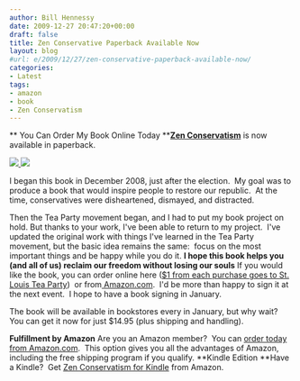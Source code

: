 ```yaml
---
author: Bill Hennessy
date: 2009-12-27 20:47:20+00:00
draft: false
title: Zen Conservative Paperback Available Now
layout: blog
#url: e/2009/12/27/zen-conservative-paperback-available-now/
categories:
- Latest
tags:
- amazon
- book
- Zen Conservatism
---
```


** You Can Order My Book Online Today
****[Zen Conservatism](https://wp.zenconservatism.com)** is now available in paperback.

[![](//ws-na.amazon-adsystem.com/widgets/q?_encoding=UTF8&ASIN=1449959040&Format=_SL250_&ID=AsinImage&MarketPlace=US&ServiceVersion=20070822&WS=1&tag=hennesssview-20)
](https://www.amazon.com/Zen-Conservatism-Reclaim-liberty-without/dp/1449959040/ref=as_li_ss_il?ie=UTF8&linkCode=li3&tag=hennesssview-20&linkId=41c86eb5f2b1a20e0fac8a484e153d41)![](//ir-na.amazon-adsystem.com/e/ir?t=hennesssview-20&l=li3&o=1&a=1449959040)


I began this book in December 2008, just after the election.  My goal was to produce a book that would inspire people to restore our republic.  At the time, conservatives were disheartened, dismayed, and distracted.

Then the Tea Party movement began, and I had to put my book project on hold.
But thanks to your work, I've been able to return to my project.  I've updated the original work with things I've learned in the Tea Party movement, but the basic idea remains the same:  focus on the most important things and be happy while you do it.
**I hope this book helps you (and all of us) reclaim our freedom without losing our souls**
If you would like the book, you can order online here ([$1 from each purchase goes to St. Louis Tea Party](https://www.createspace.com/3417300))  or from[ Amazon.com](https://www.amazon.com/Zen-Conservatism-Reclaim-liberty-without/dp/1449959040/ref=sr_1_2?ie=UTF8&s=books&qid=1261857751&sr=8-2).  I'd be more than happy to sign it at the next event.  I hope to have a book signing in January.

The book will be available in bookstores every in January, but why wait?  You can get it now for just $14.95 (plus shipping and handling).

**Fulfillment by Amazon**
Are you an Amazon member?  You can [order today from Amazon.com](https://www.amazon.com/Zen-Conservatism-Reclaim-liberty-without/dp/1449959040/ref=sr_1_2?ie=UTF8&s=books&qid=1261857751&sr=8-2).  This option gives you all the advantages of Amazon, including the free shipping program if you qualify.
**Kindle Edition
**Have a Kindle?  Get [Zen Conservatism for Kindle](https://www.amazon.com/Zen-Conservatism-ebook/dp/B0030ILXV4/ref=sr_1_1?ie=UTF8&s=books&qid=1261857751&sr=8-1) from Amazon.
